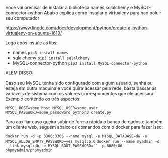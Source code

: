 Você vai precisar de instalar a biblioteca names,sqlalchemy e MySQL-connector-python
Abaixo explica como instalar o virtualenv para nao poluir seu computador

https://www.linode.com/docs/development/python/create-a-python-virtualenv-on-ubuntu-1610/

Logo após instale as libs:
* names `pip3 install names`
* sqlalchemy `pip3 install sqlalchemy`
* MySQL-connector-python `pip3 install MySQL-connector-python`

ALEM DISSO:

Caso seu MySQL tenha sido configurado com algum usuario, senha ou esteja em outra maquina e você quira acessar pela rede, basta passar as variaveis de sistema com os valores correspondentes que ele acessará. Exemplo contendo os três aspectos:

`MYSQL_HOST=some_host MYSQL_USER=some_user MYSQL_PASSWORD=some_passoword python3 create.py`

Para auxiliar caso queira subir de forma rápida o banco de dados e também um cliente web, seguem abaixo os comandos com o docker para fazer isso:

`docker run -d -p 3306:3306 --name mysql -e MYSQL_DATABASE=dw -e MYSQL_ALLOW_EMPTY_PASSWORD=yes mysql:5.6`
`docker run --name myadmin -d --link mysql:db -e MYSQL_ROOT_PASSWORD=`` -p 8080:80 phpmyadmin/phpmyadmin`

